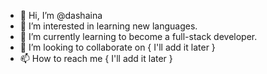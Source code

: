 - 👋 Hi, I’m @dashaina
- 👀 I’m interested in learning new languages.
- 🌱 I’m currently learning to become a full-stack developer.
- 💞️ I’m looking to collaborate on { I'll add it later }
- 📫 How to reach me { I'll add it later }

<!---
dashaina/dashaina is a ✨ special ✨ repository because its `README.md` (this file) appears on your GitHub profile.
You can click the Preview link to take a look at your changes.
--->
